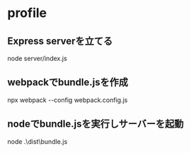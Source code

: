 # profile

## Express serverを立てる
node server/index.js

## webpackでbundle.jsを作成
npx webpack --config webpack.config.js

## nodeでbundle.jsを実行しサーバーを起動
node .\dist\bundle.js